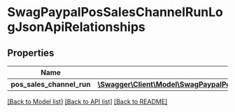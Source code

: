 # SwagPaypalPosSalesChannelRunLogJsonApiRelationships

## Properties
Name | Type | Description | Notes
------------ | ------------- | ------------- | -------------
**pos_sales_channel_run** | [**\Swagger\Client\Model\SwagPaypalPosSalesChannelRunLogJsonApiRelationshipsPosSalesChannelRun**](SwagPaypalPosSalesChannelRunLogJsonApiRelationshipsPosSalesChannelRun.md) |  | [optional] 

[[Back to Model list]](../../README.md#documentation-for-models) [[Back to API list]](../../README.md#documentation-for-api-endpoints) [[Back to README]](../../README.md)

